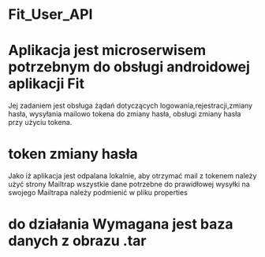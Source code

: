 # Fit_User_API

# Aplikacja jest microserwisem potrzebnym do obsługi androidowej aplikacji Fit
Jej zadaniem jest obsługa żądań dotyczących logowania,rejestracji,zmiany hasła, wysyłania mailowo tokena do zmiany hasła, obsługi zmiany hasła przy użyciu tokena.

# token zmiany hasła
Jako iż aplikacja jest odpalana lokalnie, aby otrzymać mail z tokenem należy użyć strony Mailtrap
wszystkie dane potrzebne do prawidłowej wysyłki na swojego Mailtrapa należy podmienić w pliku properties

# do działania Wymagana jest baza danych z obrazu .tar
